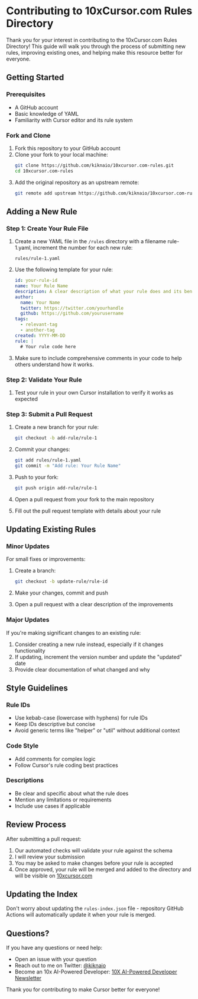# Contributing to 10xCursor.com Rules Directory

Thank you for your interest in contributing to the 10xCursor.com Rules Directory! This guide will walk you through the process of submitting new rules, improving existing ones, and helping make this resource better for everyone.

## Getting Started

### Prerequisites

- A GitHub account
- Basic knowledge of YAML
- Familiarity with Cursor editor and its rule system

### Fork and Clone

1. Fork this repository to your GitHub account
2. Clone your fork to your local machine:
   ```bash
   git clone https://github.com/kiknaio/10xcursor.com-rules.git
   cd 10xcursor.com-rules
   ```
3. Add the original repository as an upstream remote:
   ```bash
   git remote add upstream https://github.com/kiknaio/10xcursor.com-rules.git
   ```

## Adding a New Rule

### Step 1: Create Your Rule File

1. Create a new YAML file in the `/rules` directory with a filename rule-1.yaml, increment the number for each new rule:
   ```
   rules/rule-1.yaml
   ```

2. Use the following template for your rule:
   ```yaml
   id: your-rule-id
   name: Your Rule Name
   description: A clear description of what your rule does and its benefits
   author:
     name: Your Name
     twitter: https://twitter.com/yourhandle
     github: https://github.com/yourusername
   tags:
     - relevant-tag
     - another-tag
   created: YYYY-MM-DD
   rule: |
     # Your rule code here
   ```

3. Make sure to include comprehensive comments in your code to help others understand how it works.

### Step 2: Validate Your Rule

1. Test your rule in your own Cursor installation to verify it works as expected

### Step 3: Submit a Pull Request

1. Create a new branch for your rule:
   ```bash
   git checkout -b add-rule/rule-1
   ```

2. Commit your changes:
   ```bash
   git add rules/rule-1.yaml
   git commit -m "Add rule: Your Rule Name"
   ```

3. Push to your fork:
   ```bash
   git push origin add-rule/rule-1
   ```

4. Open a pull request from your fork to the main repository
5. Fill out the pull request template with details about your rule

## Updating Existing Rules

### Minor Updates

For small fixes or improvements:

1. Create a branch:
   ```bash
   git checkout -b update-rule/rule-id
   ```

2. Make your changes, commit and push
3. Open a pull request with a clear description of the improvements

### Major Updates

If you're making significant changes to an existing rule:

1. Consider creating a new rule instead, especially if it changes functionality
2. If updating, increment the version number and update the "updated" date
3. Provide clear documentation of what changed and why

## Style Guidelines

### Rule IDs

- Use kebab-case (lowercase with hyphens) for rule IDs
- Keep IDs descriptive but concise
- Avoid generic terms like "helper" or "util" without additional context

### Code Style

- Add comments for complex logic
- Follow Cursor's rule coding best practices

### Descriptions

- Be clear and specific about what the rule does
- Mention any limitations or requirements
- Include use cases if applicable

## Review Process

After submitting a pull request:

1. Our automated checks will validate your rule against the schema
2. I will review your submission
3. You may be asked to make changes before your rule is accepted
4. Once approved, your rule will be merged and added to the directory and will be visible on [10xcursor.com](https://10xcursor.com/rules)

## Updating the Index

Don't worry about updating the `rules-index.json` file - repository GitHub Actions will automatically update it when your rule is merged.

## Questions?

If you have any questions or need help:

- Open an issue with your question
- Reach out to me on Twitter: [@kiknaio](https://twitter.com/kiknaio)
- Become an 10x AI-Powered Developer: [10X AI-Powered Developer Newsletter](https://kiknadze.io/subscribe)

Thank you for contributing to make Cursor better for everyone!